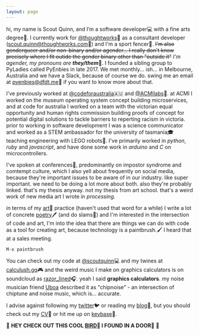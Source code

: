 ```yaml
---
layout: page
---
```


  hi, my name is Scout Quinn, and I’m a software developer💻 with a fine arts degree🎨. I currently work for [@thoughtworks](https://github.com/thoughtworks)💭 as a consultant developer ([scout.quinn@thoughtworks.com](mailto:scout.quinn@thoughtworks.com)📧) and I'm a sport fencer🤺. ~~I'm also genderqueer and/or non-binary and/or agender... I really don't know precisely where I fit outide the gender binary other than "outside it"~~ *I'm agender, my pronouns are **they/them***🌈. I founded a sibling group to PyLadies called PyEnbies in late 2017. We met monthly... ish... in Melbourne, Australia and we have a Slack, because of course we do. swing me an email at [pyenbies@dfdt.me](mailto:pyenbies@dfdt.me)📧 if you want to know more about that.
  
  I've previously worked at [@codeforaustralia](https://github.com/codeforaustralia)🇦🇺 and [@ACMIlabs](https://github.com/ACMIlabs)🎥. at ACMI I worked on the museum operating system concept building microservices, and at code for australia I worked on a team with the victorian equal opportunity and human rights commission building proofs of concept for potential digital solutions to tackle barriers to reperting racism in victoria. prior to working in software development I was a science communicator and worked as a STEM ambassador for the university of tasmania🎓 teaching engineering with LEGO robots🤖. I've primarily worked in *python*, *ruby* and *javascript*, and have done some work in *arduino* and *C* on microcontrollers.
  
  I've spoken at conferences🎤, predominantly on impostor syndrome and comtempt culture, which I also yell about frequently on social media, because they're important issues to be aware of in our industry. like super important. we need to be doing a lot more about both. also they're probably linked. that's my thesis anyway. not my thesis from art school. that's a weird work of new media art I wrote in *processing*.
 
  in terms of my [art](https://scoutquinn.github.io)🎨 practice (haven't used that word for a while) I write a lot of concrete [poetry](https://scoutquinn.github.io/poetry)🖊 (and do slams🎤) and I'm interested in the intersection of code and art, I'm into the idea that there are things we can do with code as a tool for creating art, because technology is a paintbrush.🖌 I heard that at a sales meeting.

`M-x paintbrush`

  You can check out my code at [@scoutquinn](https://github.com/scoutquinn)💻 and my twines at [calculush.gq](https://calculush.gq)🎮 and the weird music I make on graphics calculators is on soundcloud as [razor_lined](https://soundcloud.com/razor_lined)🎧. yeah I said **graphics calculators**. my noise musician friend [Uboa](https://uboa.bandcamp.com/) described it as "chipnoise" - an intersection of chiptune and noise music, which is... accurate.

  I advise against following my [twitter](https://twitter.com/calculush)🐦 or reading my [blog](blog)📖, but you should check out my [CV](https://docs.google.com/document/d/1D6KiDY4bMC-Ijw29iwuN32lGAnVwJIbq7kkkQwZmayM/edit?usp=sharing)📄 or hit me up on [keybase](https://keybase.io/scoutquinn)🔑.

  👀 **HEY CHECK OUT THIS COOL [BIRD](https://keybase.pub/scoutquinn/door-canary.txt)🦆 I FOUND IN A DOOR**🚪 👀
 
